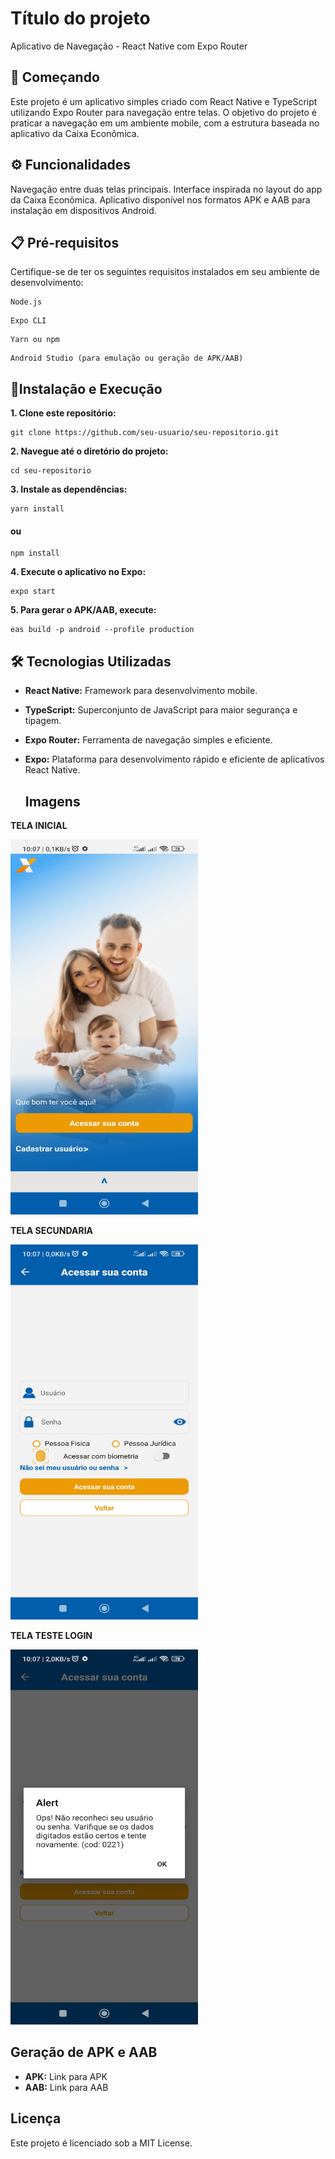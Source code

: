 # Título do projeto

Aplicativo de Navegação - React Native com Expo Router

## 🚀 Começando
Este projeto é um aplicativo simples criado com React Native e TypeScript utilizando Expo Router para navegação entre telas. O objetivo do projeto é praticar a navegação em um ambiente mobile, com a estrutura baseada no aplicativo da Caixa Econômica.


## ⚙️ Funcionalidades
Navegação entre duas telas principais.
Interface inspirada no layout do app da Caixa Econômica.
Aplicativo disponível nos formatos APK e AAB para instalação em dispositivos Android.

## 📋 Pré-requisitos

Certifique-se de ter os seguintes requisitos instalados em seu ambiente de desenvolvimento:
```
Node.js
```
```
Expo CLI
```
```
Yarn ou npm
```
```
Android Studio (para emulação ou geração de APK/AAB)
```

## 🔧Instalação e Execução

**1. Clone este repositório:**
```
git clone https://github.com/seu-usuario/seu-repositorio.git
```

**2. Navegue até o diretório do projeto:**
```
cd seu-repositorio
```

**3. Instale as dependências:**
```
yarn install
```
#### ou
```
npm install
```

**4. Execute o aplicativo no Expo:**
```
expo start
```

**5. Para gerar o APK/AAB, execute:**
```
eas build -p android --profile production
```


## 🛠️ Tecnologias Utilizadas

* **React Native:** Framework para desenvolvimento mobile.
* **TypeScript:** Superconjunto de JavaScript para maior segurança e tipagem.
* **Expo Router:** Ferramenta de navegação simples e eficiente.
* **Expo:** Plataforma para desenvolvimento rápido e eficiente de aplicativos React Native.

  ## Imagens
**TELA INICIAL**

<img src="/screen/tela-inicial.jpg" width="300" height="600">

**TELA SECUNDARIA**

<img src="/screen/tela-secundaria.jpg" width="300" height="600">

**TELA TESTE LOGIN**

<img src="/screen/tela-teste-login.jpg" width="300" height="600">

## Geração de APK e AAB
* **APK:** Link para APK
* **AAB:** Link para AAB

## Licença
Este projeto é licenciado sob a MIT License.
